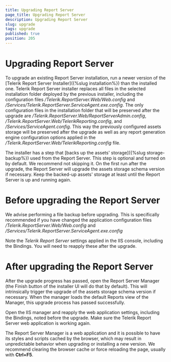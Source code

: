 ```yaml
---
title: Upgrading Report Server
page_title: Upgrading Report Server
description: Upgrading Report Server
slug: upgrade
tags: upgrade
published: true
position: 205
---
```


# Upgrading Report Server

To upgrade an existing Report Server installation, run a newer version of the [Telerik Report Server Installer]({%slug installation%}) than the installed one.
Telerik Report Server installer replaces all files in the selected installation folder deployed by the previous installer, including the configuration files _/Telerik.ReportServer.Web/Web.config_ and _/Services/Telerik.ReportServer.ServiceAgent.exe.config_.
The only configuration files in the installation folder that will be preserved after the upgrade are _/Telerik.ReportServer.Web/ReportServerAdmin.config_, _/Telerik.ReportServer.Web/TelerikReporting.config_, and _/Services/ServiceAgent.config_.
This way the previously configured assets storage will be preserved after the upgrade as well as any report generation engine configuration options applied in the _/Telerik.ReportServer.Web/TelerikReporting.config_ file.

The installer has a step that [backs up the assets' storage]({%slug storage-backup%}) used from the Report Server. This step is optional and turned on by default. We recommend not skipping it. On the first run after the upgrade, the Report Server will upgrade the assets storage schema version if necessary. Keep the backed-up assets' storage at least until the Report Server is up and running again.

# Before upgrading the Report Server

We advise performing a file backup before upgrading. This is specifically recommended if you have changed the application configuration files _/Telerik.ReportServer.Web/Web.config_ and _/Services/Telerik.ReportServer.ServiceAgent.exe.config_

Note the _Telerik Report Server_ settings applied in the IIS console, including the Bindings. You will need to reapply these after the upgrade. 

# After upgrading the Report Server

After the upgrade progress has passed, open the Report Server Manager (the Finish button of the installer UI will do that by default). This will intrinsically trigger the upgrade of the assets storage schema version if necessary. When the manager loads the default Reports view of the Manager, this upgrade process has passed successfully.

Open the IIS manager and reapply the web application settings, including the Bindings, noted before the upgrade. Make sure the Telerik Report Server web application is working again.

The Report Server Manager is a web application and it is possible to have its styles and scripts cached by the browser, which may result in unpredictable behavior when upgrading or installing a new version. We recommend clearing the browser cache or force reloading the page, usually with **Ctrl+F5**.
